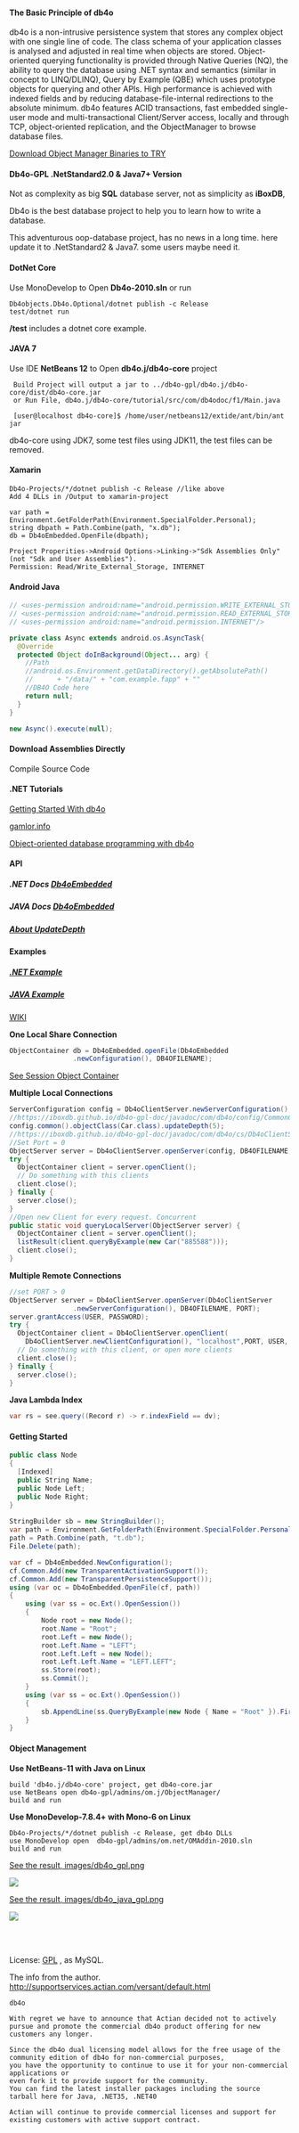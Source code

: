 #### The Basic Principle of db4o

db4o is a non-intrusive persistence system that stores any complex object with one single line of code. The class schema of your application classes is analysed and adjusted in real time when objects are stored. Object-oriented querying functionality is provided through Native Queries (NQ), the ability to query the database using .NET syntax and semantics (similar in concept to LINQ/DLINQ), Query by Example (QBE) which uses prototype objects for querying and other APIs. High performance is achieved with indexed fields and by reducing database-file-internal redirections to the absolute minimum. db4o features ACID transactions, fast embedded single-user mode and multi-transactional Client/Server access, locally and through TCP, object-oriented replication, and the ObjectManager to browse database files.

[Download Object Manager Binaries to TRY](https://github.com/iboxdb/db4o-gpl-doc/tree/master/Binaries/20190916)

#### Db4o-GPL .NetStandard2.0 & Java7+ Version

Not as complexity as big **SQL** database server, not as simplicity as **iBoxDB**,

Db4o is the best database project to help you to learn how to write a database.

This adventurous oop-database project, has no news in a long time. 
here update it to .NetStandard2 & Java7. some users maybe need it.


#### DotNet Core

Use MonoDevelop to Open **Db4o-2010.sln**  or run
```
Db4objects.Db4o.Optional/dotnet publish -c Release
test/dotnet run
```
**/test** includes a dotnet core example.


#### JAVA 7
Use IDE **NetBeans 12** to Open **db4o.j/db4o-core** project
```
 Build Project will output a jar to ../db4o-gpl/db4o.j/db4o-core/dist/db4o-core.jar
 or Run File, db4o.j/db4o-core/tutorial/src/com/db4odoc/f1/Main.java 

 [user@localhost db4o-core]$ /home/user/netbeans12/extide/ant/bin/ant jar
```
db4o-core using JDK7, some test files using JDK11, the test files can be removed.


#### Xamarin

```
Db4o-Projects/*/dotnet publish -c Release //like above
Add 4 DLLs in /Output to xamarin-project

var path = Environment.GetFolderPath(Environment.SpecialFolder.Personal);
string dbpath = Path.Combine(path, "x.db");
db = Db4oEmbedded.OpenFile(dbpath);

Project Properities->Android Options->Linking->"Sdk Assemblies Only" (not "Sdk and User Assemblies").
Permission: Read/Write_External_Storage, INTERNET
```

#### Android Java

```java
// <uses-permission android:name="android.permission.WRITE_EXTERNAL_STORAGE"/>
// <uses-permission android:name="android.permission.READ_EXTERNAL_STORAGE"/>
// <uses-permission android:name="android.permission.INTERNET"/>

private class Async extends android.os.AsyncTask{
  @Override  
  protected Object doInBackground(Object... arg) {
    //Path 
    //android.os.Environment.getDataDirectory().getAbsolutePath()
    //		+ "/data/" + "com.example.fapp" + ""
    //DB4O Code here 
    return null;
  }
}

new Async().execute(null);
```

#### Download Assemblies Directly

Compile Source Code

#### .NET Tutorials

[Getting Started With db4o](https://dzone.com/refcardz/getting-started-db4o)

[gamlor.info](https://www.gamlor.info/wordpress/tag/db4o/)

[Object-oriented database programming with db4o](https://www.codeproject.com/articles/17946/object-oriented-database-programming-with-db4o)


#### API

##### .NET Docs  [Db4oEmbedded](https://iboxdb.github.io/db4o-gpl-doc/output/api/Db4objects.Db4o/Db4oEmbedded/)

##### JAVA Docs [Db4oEmbedded](https://iboxdb.github.io/db4o-gpl-doc/javadoc/com/db4o/Db4oEmbedded.html)

##### [About UpdateDepth](https://iboxdb.github.io/db4o-gpl-doc/output/api/Db4objects.Db4o.Config/ICommonConfiguration/69C8CF73)
 

#### Examples

#####  [.NET Example](https://github.com/iboxdb/db4o-gpl/blob/master/db4o.net/Db4odoc.Tutorial.Chapters/F1/Chapter6/ClientServerExample.cs)

##### [JAVA Example](https://github.com/iboxdb/db4o-gpl/blob/master/db4o.j/db4o-core/tutorial/src/com/db4odoc/f1/chapter6/ClientServerExample.java)

[WIKI](https://github.com/iboxdb/db4o-gpl/wiki)

**One Local Share Connection**

```java
ObjectContainer db = Db4oEmbedded.openFile(Db4oEmbedded
				.newConfiguration(), DB4OFILENAME);
```

[See Session Object Container](https://github.com/iboxdb/db4o-gpl/wiki/Db4oSessions#session-containers)


**Multiple Local Connections**
```java
ServerConfiguration config = Db4oClientServer.newServerConfiguration();
//https://iboxdb.github.io/db4o-gpl-doc/javadoc/com/db4o/config/CommonConfiguration.html#updateDepth(int)
config.common().objectClass(Car.class).updateDepth(5);
//https://iboxdb.github.io/db4o-gpl-doc/javadoc/com/db4o/cs/Db4oClientServer.html#openServer(com.db4o.cs.config.ServerConfiguration,java.lang.String,int)
//Set Port = 0
ObjectServer server = Db4oClientServer.openServer(config, DB4OFILENAME, 0);
try {
  ObjectContainer client = server.openClient();
  // Do something with this clients
  client.close();
} finally {
  server.close();
}
//Open new Client for every request. Concurrent
public static void queryLocalServer(ObjectServer server) {
  ObjectContainer client = server.openClient();
  listResult(client.queryByExample(new Car("885588")));
  client.close();
}
```

**Multiple Remote Connections**
```java
//set PORT > 0
ObjectServer server = Db4oClientServer.openServer(Db4oClientServer
				.newServerConfiguration(), DB4OFILENAME, PORT);
server.grantAccess(USER, PASSWORD);
try {
  ObjectContainer client = Db4oClientServer.openClient(
    Db4oClientServer.newClientConfiguration(), "localhost",PORT, USER, PASSWORD);
  // Do something with this client, or open more clients
  client.close();
} finally {
  server.close();
}
```

**Java Lambda Index**
```java
var rs = see.query((Record r) -> r.indexField == dv);
```

#### Getting Started
```cs
public class Node
{
  [Indexed]
  public String Name;
  public Node Left;
  public Node Right;
}
    
StringBuilder sb = new StringBuilder();
var path = Environment.GetFolderPath(Environment.SpecialFolder.Personal);
path = Path.Combine(path, "t.db");
File.Delete(path);

var cf = Db4oEmbedded.NewConfiguration();
cf.Common.Add(new TransparentActivationSupport());
cf.Common.Add(new TransparentPersistenceSupport());
using (var oc = Db4oEmbedded.OpenFile(cf, path))
{
    using (var ss = oc.Ext().OpenSession())
    {
        Node root = new Node();
        root.Name = "Root";
        root.Left = new Node();
        root.Left.Name = "LEFT";
        root.Left.Left = new Node();
        root.Left.Left.Name = "LEFT.LEFT";
        ss.Store(root);
        ss.Commit();
    }
    using (var ss = oc.Ext().OpenSession())
    {
        sb.AppendLine(ss.QueryByExample(new Node { Name = "Root" }).First().Left.Left.Name);
    }
}
```

#### Object Management

**Use NetBeans-11 with Java on Linux**

```
build 'db4o.j/db4o-core' project, get db4o-core.jar
use NetBeans open db4o-gpl/admins/om.j/ObjectManager/ 
build and run
```

**Use MonoDevelop-7.8.4+ with Mono-6 on Linux**

```
Db4o-Projects/*/dotnet publish -c Release, get db4o DLLs
use MonoDevelop open  db4o-gpl/admins/om.net/OMAddin-2010.sln 
build and run
```


[See the result, images/db4o_gpl.png](https://iboxdb.github.io/db4o-gpl-doc/images/db4o_gpl.png)

![](https://iboxdb.github.io/db4o-gpl-doc/images/db4o_gpl.png)



[See the result, images/db4o_java_gpl.png](https://iboxdb.github.io/db4o-gpl-doc/images/db4o_java_gpl.png)

![](https://iboxdb.github.io/db4o-gpl-doc/images/db4o_java_gpl.png)

<br> 
<br> 

License: [GPL](https://github.com/iboxdb/db4o-gpl/blob/master/db4o.net/db4o.license/db4o.license.html) , as MySQL.


The info from the author. 
http://supportservices.actian.com/versant/default.html
```
db4o

With regret we have to announce that Actian decided not to actively pursue and promote the commercial db4o product offering for new customers any longer.

Since the db4o dual licensing model allows for the free usage of the community edition of db4o for non-commercial purposes, 
you have the opportunity to continue to use it for your non-commercial applications or
even fork it to provide support for the community.
You can find the latest installer packages including the source tarball here for Java, .NET35, .NET40

Actian will continue to provide commercial licenses and support for existing customers with active support contract.
 
```
 
